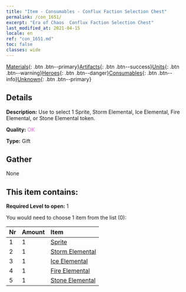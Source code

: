 ```yaml
---
title: "Item - Consumables - Conflux Faction Selection Chest"
permalink: /con_1651/
excerpt: "Era of Chaos  Conflux Faction Selection Chest"
last_modified_at: 2021-04-15
locale: en
ref: "con_1651.md"
toc: false
classes: wide
---
```

 [Materials](/Items/){: .btn .btn--primary}[Artifacts](/Items/Artifacts/){: .btn .btn--success}[Units](/Items/Units/){: .btn .btn--warning}[Heroes](/Items/Heroes/){: .btn .btn--danger}[Consumables](/Items/Consumables/){: .btn .btn--info}[Unknown](/Items/Unknown/){: .btn .btn--primary}

## Details
 **Description:** Use to select 1 Sprite, Storm Elemental, Ice Elemental, Fire Elemental, or Stone Elemental token.

 **Quality:** <span style="color: #DA70D6">OK</span>

 **Type:** Gift

## Gather

  None

## This item contains:

 **Required Level to open:** 1

 You would need to choose 1 item from the list (0):

  | Nr | Amount |     Item    |
  |:---|:-------|:------------|
  | 1 | 1 | [Sprite](/Items/unt_262/) |  | 
  | 2 | 1 | [Storm Elemental](/Items/unt_263/) |  | 
  | 3 | 1 | [Ice Elemental](/Items/unt_264/) |  | 
  | 4 | 1 | [Fire Elemental](/Items/unt_265/) |  | 
  | 5 | 1 | [Stone Elemental](/Items/unt_266/) |  | 
